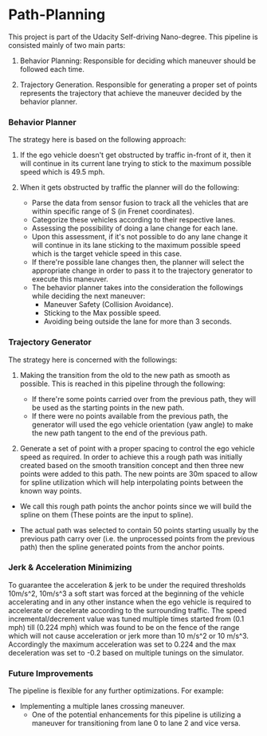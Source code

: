# Path-Planning
This project is part of the Udacity Self-driving Nano-degree.
This pipeline is consisted mainly of two main parts: 
1. Behavior Planning:
Responsible for deciding which maneuver should be followed each time.

2. Trajectory Generation.
Responsible for generating a proper set of points represents the trajectory that achieve the maneuver decided by the behavior planner.

### Behavior Planner
The strategy here is based on the following approach: 

1. If the ego vehicle doesn't get obstructed by traffic in-front of it, then it will continue in its current lane trying to stick to the maximum possible speed which is 49.5 mph.

2. When it gets obstructed by traffic the planner will do the following:
	* Parse the data from sensor fusion to track all the vehicles that are within specific range of S (in Frenet coordinates). 
	* Categorize these vehicles according to their respective lanes.
	* Assessing the possibility of doing a lane change for each lane.
	* Upon this assessment, if it's not possible to do any lane change it will continue in its lane sticking to the maximum possible speed 		which is the target vehicle speed in this case. 
	* If there're possible lane changes then, the planner will select the appropriate change in order to pass it to the trajectory 		generator to execute this maneuver.
	* The behavior planner takes into the consideration the followings while deciding the next maneuver:
		* Maneuver Safety (Collision Avoidance). 
		* Sticking to the Max possible speed.
		* Avoiding being outside the lane for more than 3 seconds.

### Trajectory Generator
The strategy here is concerned with the followings: 

1. Making the transition from the old to the new path as smooth as possible. 
This is reached in this pipeline through the following:
	* If there're some points carried over from the previous path, they will be used as the starting points in the new path. 
	* If there were no points available from the previous path, the generator will used the ego vehicle orientation (yaw angle) to make 		the new path tangent to the end of the previous path.

2. Generate a set of point with a proper spacing to control the ego vehicle speed as required. 
In order to achieve this a rough path was initially created based on the smooth transition concept and then three new points were added to this path. The new points are 30m spaced to allow for spline utilization which will help interpolating points between the known way points. 

* We call this rough path points the anchor points since we will build the spline on them (These points are the input to spline).

* The actual path was selected to contain 50 points starting usually by the previous path carry over (i.e. the unprocessed points from the previous path) then the spline generated points from the anchor points. 

### Jerk & Acceleration Minimizing
To guarantee the acceleration & jerk to be under the required thresholds 10m/s^2, 10m/s^3 a soft start was forced at the beginning of the vehicle accelerating and in any other instance when the ego vehicle is required to accelerate or decelerate according to the surrounding traffic. 
The speed incremental/decrement value was tuned multiple times started from (0.1 mph) till (0.224 mph) which was found to be on the fence of the range which will not cause acceleration or jerk more than 10 m/s^2 or 10 m/s^3.
Accordingly the maximum acceleration was set to 0.224 and the max deceleration  was set to -0.2 based on multiple tunings on the simulator.


### Future Improvements
The pipeline is flexible for any further optimizations.
For example: 
* Implementing a multiple lanes crossing maneuver.
	* One of the potential enhancements for this pipeline is utilizing a maneuver for transitioning from lane 0 to lane 2 and vice versa.  
   

